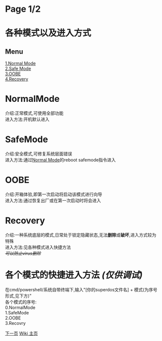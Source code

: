 # Page 1/2

# 各种模式以及进入方式  
## Menu
[1.Normal Mode](#NormalMode)  
[2.Safe Mode](#SafeMode)  
[3.OOBE](#OOBE)  
[4.Recovery](#Recovery)  

# NormalMode  
介绍:正常模式,可使用全部功能  
进入方法:开机默认进入

# SafeMode  
介绍:安全模式,可修复系统层面错误  
进入方法:通过[Normal Mode](#NormalMode)的reboot safemode指令进入  

# OOBE  
介绍:开箱体验,即第一次启动将启动该模式进行向导  
进入方法:通过恢复出厂或在第一次启动时将会进入  

# Recovery  
介绍:一种系统底层的模式,日常处于锁定隐藏状态,无法**删除**或**破坏**,进入方式较为特殊  
进入方法:见各种模式进入快捷方法  
*~~可以防止virus删除~~*

# 各个模式的快捷进入方法 _(仅供调试)_
在cmd/powershell/系统自带终端下,输入"[你的superdos文件名] + 模式(为序号形式,见下方)"  
各个模式的序号:  
0.NormalMode  
1.SafeMode  
2.OOBE  
3.Recovry  

[下一页](/errcode) [Wiki 主页](/index)

